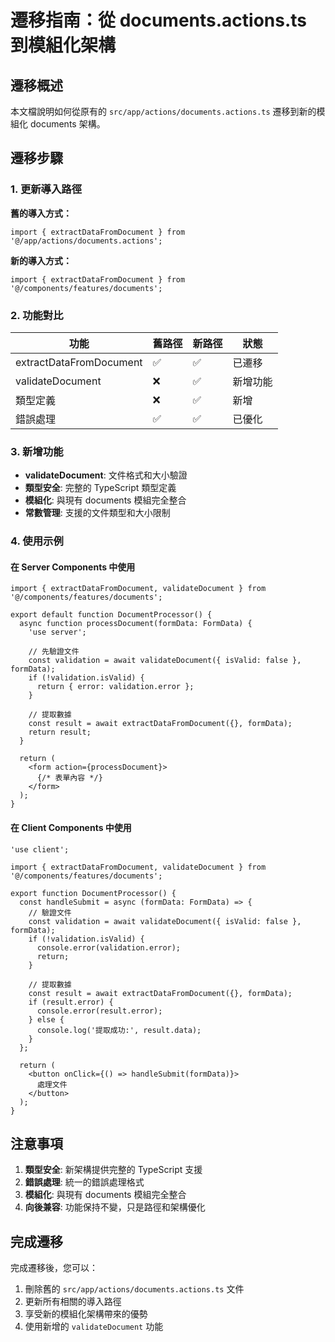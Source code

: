 # 遷移指南：從 documents.actions.ts 到模組化架構

## 遷移概述

本文檔說明如何從原有的 `src/app/actions/documents.actions.ts` 遷移到新的模組化 documents 架構。

## 遷移步驟

### 1. 更新導入路徑

**舊的導入方式：**
```tsx
import { extractDataFromDocument } from '@/app/actions/documents.actions';
```

**新的導入方式：**
```tsx
import { extractDataFromDocument } from '@/components/features/documents';
```

### 2. 功能對比

| 功能 | 舊路徑 | 新路徑 | 狀態 |
|------|--------|--------|------|
| extractDataFromDocument | ✅ | ✅ | 已遷移 |
| validateDocument | ❌ | ✅ | 新增功能 |
| 類型定義 | ❌ | ✅ | 新增 |
| 錯誤處理 | ✅ | ✅ | 已優化 |

### 3. 新增功能

- **validateDocument**: 文件格式和大小驗證
- **類型安全**: 完整的 TypeScript 類型定義
- **模組化**: 與現有 documents 模組完全整合
- **常數管理**: 支援的文件類型和大小限制

### 4. 使用示例

#### 在 Server Components 中使用

```tsx
import { extractDataFromDocument, validateDocument } from '@/components/features/documents';

export default function DocumentProcessor() {
  async function processDocument(formData: FormData) {
    'use server';
    
    // 先驗證文件
    const validation = await validateDocument({ isValid: false }, formData);
    if (!validation.isValid) {
      return { error: validation.error };
    }
    
    // 提取數據
    const result = await extractDataFromDocument({}, formData);
    return result;
  }
  
  return (
    <form action={processDocument}>
      {/* 表單內容 */}
    </form>
  );
}
```

#### 在 Client Components 中使用

```tsx
'use client';

import { extractDataFromDocument, validateDocument } from '@/components/features/documents';

export function DocumentProcessor() {
  const handleSubmit = async (formData: FormData) => {
    // 驗證文件
    const validation = await validateDocument({ isValid: false }, formData);
    if (!validation.isValid) {
      console.error(validation.error);
      return;
    }
    
    // 提取數據
    const result = await extractDataFromDocument({}, formData);
    if (result.error) {
      console.error(result.error);
    } else {
      console.log('提取成功:', result.data);
    }
  };
  
  return (
    <button onClick={() => handleSubmit(formData)}>
      處理文件
    </button>
  );
}
```

## 注意事項

1. **類型安全**: 新架構提供完整的 TypeScript 支援
2. **錯誤處理**: 統一的錯誤處理格式
3. **模組化**: 與現有 documents 模組完全整合
4. **向後兼容**: 功能保持不變，只是路徑和架構優化

## 完成遷移

完成遷移後，您可以：

1. 刪除舊的 `src/app/actions/documents.actions.ts` 文件
2. 更新所有相關的導入路徑
3. 享受新的模組化架構帶來的優勢
4. 使用新增的 `validateDocument` 功能